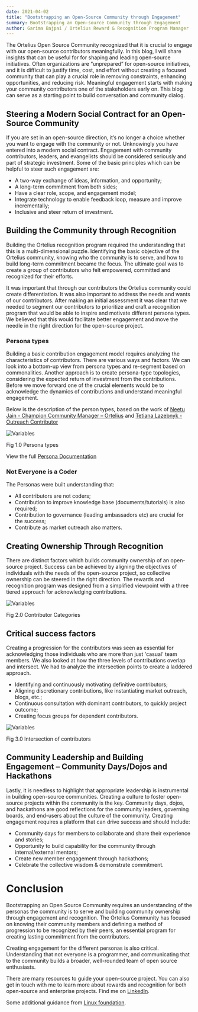 ```yaml
---
date: 2021-04-02
title: "Bootstrapping an Open-Source Community through Engagement"
summary: Bootstrapping an Open-source Community through Engagement
author: Garima Bajpai / Ortelius Reward & Recognition Program Manager
---
```


The Ortelius Open Source Community recognized that it is crucial to engage with our open-source contributors meaningfully. In this blog, I will share insights that can be useful for for shaping and leading open-source initiatives. Often organizations are “unprepared” for open-source initiatives, and it is difficult to justify time, cost, and effort without creating a focused community that can play a crucial role in removing constraints, enhancing opportunities, and reducing risk. Meaningful engagement starts with making your community contributors one of the stakeholders early on. This blog can serve as a starting point to build conversation and community dialog.

## Steering a Modern Social Contract for an Open-Source Community 
If you are set in an open-source direction, it’s no longer a choice whether you want to engage with the community or not. Unknowingly you have entered into a modern social contract. Engagement with community contributors, leaders, and evangelists should be considered seriously and part of strategic investment. Some of the basic principles which can be helpful to steer such engagement are:

- A two-way exchange of ideas, information, and opportunity;
- A long-term commitment from both sides; 
- Have a clear role, scope, and engagement model;
- Integrate technology to enable feedback loop, measure and improve incrementally;
- Inclusive and steer return of investment.

## Building the Community through Recognition
Building the Ortelius recognition program required the understanding that this is a multi-dimensional puzzle. Identifying the basic objective of the Ortelius community, knowing who the community is to serve, and how to build long-term commitment became the focus. The ultimate goal was to create a group of contributors who felt empowered, committed and recognized for their efforts.

It was important that through our contributors the Ortelius community could create differentiation. It was also important to address the needs and wants of our contributors. After making an initial assessment it was clear that we needed to segment our contributors to prioritize and craft a recognition program that would be able to inspire and motivate different persona types. We believed that this would facilitate better engagement and move the needle in the right direction for the open-source project.

### Persona types
Building a basic contribution engagement model requires analyzing the characteristics of contributors. There are various ways and factors. We can look into a bottom-up view from persona types and re-segment based on commonalities. Another approach is to create persona-type topologies, considering the expected return of investment from the contributions. Before we move forward one of the crucial elements would be to acknowledge the dynamics of contributions and understand meaningful engagement.

Below is the description of the person types, based on the work of [Neetu Jain - Champion Community Manager – Ortelius](https://www.linkedin.com/in/neetujain) and [Tetiana Lazebnyk - Outreach Contributor](https://www.linkedin.com/in/tatiana-lazebnyk-3a623b4a/)


<div class="col-center">
<img src="/images/blog/personas.png" alt="Variables" />
<p></p>
<p>Fig 1.0 Persona types</p>
</div>


View the full [Persona Documentation](https://docs.google.com/document/d/1lLsYp_CiNoKo96ErrcTGeKNXUhJmktMDhofc0vlDInI/edit?usp=sharing)

### Not Everyone is a Coder

The Personas were built understanding that: 
-	All contributors are not coders; 
-	Contribution to improve knowledge base (documents/tutorials) is also required;
-	Contribution to governance (leading ambassadors etc) are crucial for the success; 
-	Contribute as market outreach also matters.

## Creating Ownership Through Recognition

There are distinct factors which builds community ownership of an open-source project. Success can be achieved by aligning the objectives of individuals with the needs of the open-source project, so collective ownership can be steered in the right direction. The rewards and recognition program was designed from a simplified viewpoint with a three tiered approach for acknowledging contributions.  

<div class="col-center">
<img src="/images/blog/persona-3tiers.png" alt="Variables" />
<p></p>
<p>Fig 2.0 Contributor Categories</p>
</div>

## Critical success factors 

Creating a progression for the contributors was seen as essential for acknowledging those individuals who are more than just 'casual' team members. We also looked at how the three levels of contributions overlap and intersect. We had to analyze the intersection points to create a laddered approach.

- Identifying and continuously motivating definitive contributors;
- Aligning discretionary contributions, like instantiating market outreach, blogs, etc.;
- Continuous consultation with dominant contributors, to quickly project outcome;
- Creating focus groups for dependent contributors.

<div class="col-center">
<img src="/images/blog/persona-intersect.png" alt="Variables" />
<p></p>
<p>Fig 3.0 Intersection of contributors</p>
</div>

 
## Community Leadership and Building Engagement  – Community Days/Dojos and Hackathons

Lastly, it is needless to highlight that appropriate leadership is instrumental in building open-source communities. Creating a culture to foster open-source projects within the community is the key. Community days, dojos, and hackathons are good reflections for the community leaders, governing boards, and end-users about the culture of the community. Creating engagement requires a platform that can drive success and should include:

- Community days for members to collaborate and share their experience and stories; 
- Opportunity to build capability for the community through internal/external mentors;
- Create new member engagement through hackathons;
- Celebrate the collective wisdom & demonstrate commitment. 


# Conclusion 

Bootstrapping an Open Source Community requires an understanding of the personas the community is to serve and building community ownership through engagement and recognition. The Ortelius Community has focused on knowing their community members and defining a method of progression to be recognized by their peers, an essential program for creating lasting commitment from the contributors.

Creating engagement for the different personas is also critical. Understanding that not everyone is a programmer, and communicating that to the community builds a broader, well-rounded team of open source enthusiasts. 

There are many resources to guide your open-source project. You can also get in touch with me to learn more about rewards and recognition for both open-source and enterprise projects. Find me on [LinkedIn](https://www.linkedin.com/in/garimabajpai/).

Some additional guidance from [Linux foundation]( https://linuxfoundation.org/en/resources/open-source-guides/).
